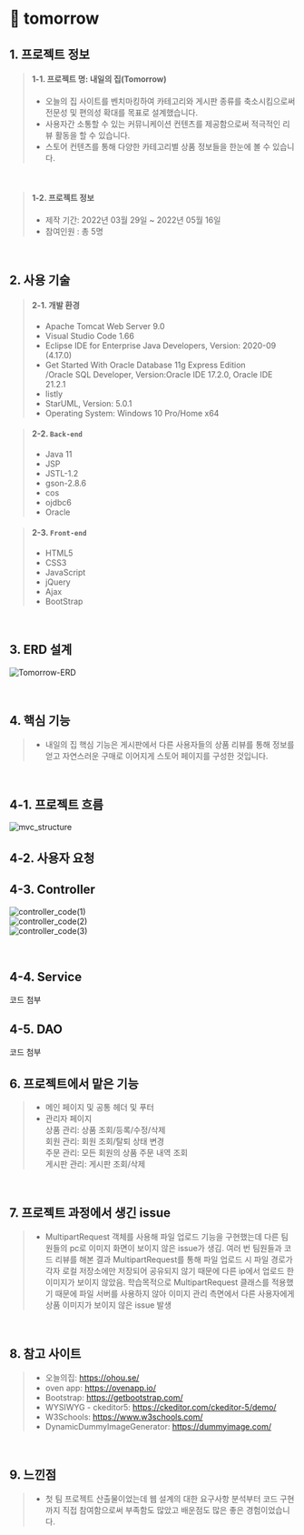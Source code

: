 # :pushpin: tomorrow
## 1. 프로젝트 정보
>#### 1-1. 프로젝트 명: 내일의 집(Tomorrow)
>- 오늘의 집 사이트를 벤치마킹하여 카테고리와 게시판 종류를 축소시킴으로써 전문성 및 편의성 확대를 목표로 설계했습니다.   
>- 사용자간 소통할 수 있는 커뮤니케이션 컨텐츠를 제공함으로써 적극적인 리뷰 활동을 할 수 있습니다.   
>- 스토어 컨텐츠를 통해 다양한 카테고리별 상품 정보들을 한눈에 볼 수 있습니다.   

</br>

>#### 1-2. 프로젝트 정보     
>- 제작 기간: 2022년 03월 29일 ~ 2022년 05월 16일    
>- 참여인원 : 총 5명

</br>

## 2. 사용 기술
>#### 2-1. 개발 환경   
 >- Apache Tomcat Web Server 9.0   
 >- Visual Studio Code 1.66   
 >- Eclipse IDE for Enterprise Java Developers, Version: 2020-09 (4.17.0)    
 >- Get Started With Oracle Database 11g Express Edition   
  /Oracle SQL Developer, Version:Oracle IDE 17.2.0, Oracle IDE 21.2.1    
 >- listly  
 >- StarUML, Version: 5.0.1   
 >- Operating System: Windows 10 Pro/Home x64
 
>#### 2-2. `Back-end`
  >- Java 11
  >- JSP
  >- JSTL-1.2
  >- gson-2.8.6
  >- cos
  >- ojdbc6
  >- Oracle
  
>#### 2-3. `Front-end`
  >- HTML5
  >- CSS3
  >- JavaScript
  >- jQuery
  >- Ajax
  >- BootStrap

</br>

## 3. ERD 설계
![Tomorrow-ERD](https://user-images.githubusercontent.com/98321110/194283481-271d56cb-414c-4dfb-8e9f-7a7a6b8f7a6c.png)

</br>

## 4. 핵심 기능
>- 내일의 집 핵심 기능은 게시판에서 다른 사용자들의 상품 리뷰를 통해 
  정보를 얻고 자연스러운 구매로 이어지게 스토어 페이지를 구성한 것입니다.

</br>

## 4-1. 프로젝트 흐름
![mvc_structure](https://user-images.githubusercontent.com/98321110/194736019-87effc58-9d15-454c-a86b-33e8afa7b331.PNG)
<br>

## 4-2. 사용자 요청
## 4-3. Controller
![controller_code(1)](https://user-images.githubusercontent.com/98321110/194790197-0650a09b-4d99-4070-8020-397be953a8a5.PNG)      
![controller_code(2)](https://user-images.githubusercontent.com/98321110/194790208-a566609d-82bb-4289-9c32-5b52ed4b561f.PNG)   
![controller_code(3)](https://user-images.githubusercontent.com/98321110/194790227-2e6e56da-26e5-4f46-948a-9e0846fa03ed.PNG)   

</br>

## 4-4. Service
코드 첨부
</br>

## 4-5. DAO
코드 첨부
</br>

## 6. 프로젝트에서 맡은 기능
>- 메인 페이지 및 공통 헤더 및 푸터
>- 관리자 페이지  
  >상품 관리: 상품 조회/등록/수정/삭제   
  >회원 관리: 회원 조회/탈퇴 상태 변경   
  >주문 관리: 모든 회원의 상품 주문 내역 조회   
  >게시판 관리: 게시판 조회/삭제    

</br>

## 7. 프로젝트 과정에서 생긴 issue
>- MultipartRequest 객체를 사용해 파일 업로드 기능을 구현했는데 다른 팀원들의 pc로 이미지 화면이 보이지 않은 issue가 생김. 여러 번 팀원들과 코드 리뷰를 해본 결과 MultipartRequest를 통해 파일 업로드 시 파일 경로가 각자 로컬 저장소에만 저장되어 공유되지 않기 때문에 다른 ip에서 업로드 한 이미지가 보이지 않았음. 학습목적으로 MultipartRequest 클래스를 적용했기 때문에 파일 서버를 사용하지 않아 이미지 관리 측면에서 다른 사용자에게 상품 이미지가 보이지 않은 issue 발생
</br>

## 8. 참고 사이트
> - 오늘의집: https://ohou.se/
> - oven app: https://ovenapp.io/
> - Bootstrap: https://getbootstrap.com/
> - WYSIWYG - ckeditor5: https://ckeditor.com/ckeditor-5/demo/
> - W3Schools: https://www.w3schools.com/
> - DynamicDummyImageGenerator: https://dummyimage.com/

</br>

## 9. 느낀점
>- 첫 팀 프로젝트 산출물이었는데 웹 설계의 대한 요구사항 분석부터 코드 구현까지 직접 참여함으로써 부족함도 많았고 배운점도 많은 좋은 경험이었습니다.

